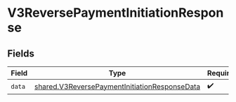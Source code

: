 # V3ReversePaymentInitiationResponse


## Fields

| Field                                                                                                          | Type                                                                                                           | Required                                                                                                       | Description                                                                                                    |
| -------------------------------------------------------------------------------------------------------------- | -------------------------------------------------------------------------------------------------------------- | -------------------------------------------------------------------------------------------------------------- | -------------------------------------------------------------------------------------------------------------- |
| `data`                                                                                                         | [shared.V3ReversePaymentInitiationResponseData](../../models/shared/v3reversepaymentinitiationresponsedata.md) | :heavy_check_mark:                                                                                             | N/A                                                                                                            |